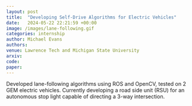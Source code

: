 ```yaml
---
layout: post
title:  "Developing Self-Drive Algorithms for Electric Vehicles"
date:   2024-05-22 22:21:59 +00:00
image: /images/lane-following.gif
categories: internship
author: Michael Evans
authors:
venue: Lawrence Tech and Michigan State University
arxiv:
code:
paper:
---
```

Developed lane-following algorithms using ROS and OpenCV, tested on 2 GEM electric vehicles. Currently developing a road side unit (RSU) for an autonomous stop light capable of directing a 3-way intersection.
